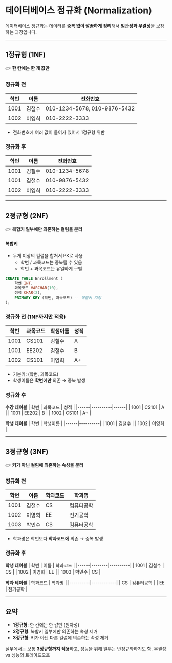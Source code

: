 # 데이터베이스 정규화 (Normalization)

데이터베이스 정규화는 데이터를 **중복 없이 깔끔하게 정리**해서 **일관성과 무결성**을 보장하는 과정입니다.

---

## 1정규형 (1NF)

👉 **한 칸에는 한 개 값만**

### 정규화 전

| 학번 | 이름   | 전화번호                     |
| ---- | ------ | ---------------------------- |
| 1001 | 김철수 | 010-1234-5678, 010-9876-5432 |
| 1002 | 이영희 | 010-2222-3333                |

- 전화번호에 여러 값이 들어가 있어서 1정규형 위반

### 정규화 후

| 학번 | 이름   | 전화번호      |
| ---- | ------ | ------------- |
| 1001 | 김철수 | 010-1234-5678 |
| 1001 | 김철수 | 010-9876-5432 |
| 1002 | 이영희 | 010-2222-3333 |

---

## 2정규형 (2NF)

👉 **복합키 일부에만 의존하는 컬럼을 분리**

#### 복합키

- 두개 이상의 컬럼을 합쳐서 PK로 사용
  - 학번 / 과목코드는 중복될 수 있음
  - 학번 + 과목코드는 유일하게 구별

```sql
CREATE TABLE Enrollment (
    학번 INT,
    과목코드 VARCHAR(10),
    성적 CHAR(2),
    PRIMARY KEY (학번, 과목코드) -- 복합키 지정
);
```

### 정규화 전 (1NF까지만 적용)

| 학번 | 과목코드 | 학생이름 | 성적 |
| ---- | -------- | -------- | ---- |
| 1001 | CS101    | 김철수   | A    |
| 1001 | EE202    | 김철수   | B    |
| 1002 | CS101    | 이영희   | A+   |

- 기본키: (학번, 과목코드)
- 학생이름은 **학번에만** 의존 → 중복 발생

### 정규화 후

**수강 테이블**
| 학번 | 과목코드 | 성적 |
|------|----------|------|
| 1001 | CS101 | A |
| 1001 | EE202 | B |
| 1002 | CS101 | A+ |

**학생 테이블**
| 학번 | 학생이름 |
|------|----------|
| 1001 | 김철수 |
| 1002 | 이영희 |

---

## 3정규형 (3NF)

👉 **키가 아닌 컬럼에 의존하는 속성을 분리**

### 정규화 전

| 학번 | 이름   | 학과코드 | 학과명     |
| ---- | ------ | -------- | ---------- |
| 1001 | 김철수 | CS       | 컴퓨터공학 |
| 1002 | 이영희 | EE       | 전기공학   |
| 1003 | 박민수 | CS       | 컴퓨터공학 |

- 학과명은 학번보다 **학과코드에** 의존 → 중복 발생

### 정규화 후

**학생 테이블**
| 학번 | 이름 | 학과코드 |
|------|--------|----------|
| 1001 | 김철수 | CS |
| 1002 | 이영희 | EE |
| 1003 | 박민수 | CS |

**학과 테이블**
| 학과코드 | 학과명 |
|----------|------------|
| CS | 컴퓨터공학 |
| EE | 전기공학 |

---

## 요약

- **1정규형**: 한 칸에는 한 값만 (원자성)
- **2정규형**: 복합키 일부에만 의존하는 속성 제거
- **3정규형**: 키가 아닌 다른 컬럼에 의존하는 속성 제거

실무에서는 보통 **3정규형까지 적용**하고, 성능을 위해 일부는 반정규화하기도 함.
무결성 vs 성능의 트레이드오프
